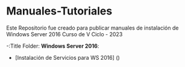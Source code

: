 # Manuales-Tutoriales
Este Repositorio fue creado para publicar manuales de instalación de Windows Server 2016
Curso de V Ciclo - 2023

-:Title Folder: __Windows Server 2016__:
  + [Instalación de Servicios para WS 2016] ()
